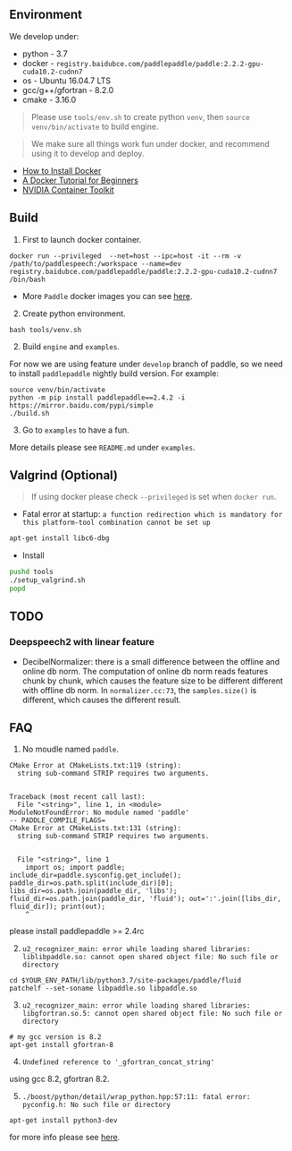 
## Environment

We develop under:
* python - 3.7
* docker - `registry.baidubce.com/paddlepaddle/paddle:2.2.2-gpu-cuda10.2-cudnn7`
* os - Ubuntu 16.04.7 LTS
* gcc/g++/gfortran - 8.2.0
* cmake - 3.16.0

> Please use `tools/env.sh` to create python `venv`, then `source venv/bin/activate` to build engine.

> We make sure all things work fun under docker, and recommend using it to develop and deploy.

* [How to Install Docker](https://docs.docker.com/engine/install/)
* [A Docker Tutorial for Beginners](https://docker-curriculum.com/)
* [NVIDIA Container Toolkit](https://docs.nvidia.com/datacenter/cloud-native/container-toolkit/overview.html)

## Build

1. First to launch docker container.

```
docker run --privileged  --net=host --ipc=host -it --rm -v /path/to/paddlespeech:/workspace --name=dev registry.baidubce.com/paddlepaddle/paddle:2.2.2-gpu-cuda10.2-cudnn7 /bin/bash
```

* More `Paddle` docker images you can see [here](https://www.paddlepaddle.org.cn/install/quick?docurl=/documentation/docs/zh/install/docker/linux-docker.html).

2. Create python environment.

```
bash tools/venv.sh
```

2. Build `engine` and `examples`.

For now we are using feature under `develop` branch of paddle, so we need to install `paddlepaddle` nightly build version.
For example: 
```
source venv/bin/activate
python -m pip install paddlepaddle==2.4.2 -i https://mirror.baidu.com/pypi/simple
./build.sh
```


3. Go to `examples` to have a fun.

More details please see `README.md` under `examples`.


## Valgrind (Optional)

> If using docker please check `--privileged` is set when `docker run`.

* Fatal error at startup: `a function redirection which is mandatory for this platform-tool combination cannot be set up`
```bash
apt-get install libc6-dbg
```

* Install

```bash
pushd tools
./setup_valgrind.sh
popd
```

## TODO

### Deepspeech2 with linear feature
* DecibelNormalizer: there is a small difference between the offline and online db norm. The computation of online db norm reads features chunk by chunk, which causes the feature size to be different different with offline db norm. In `normalizer.cc:73`, the `samples.size()` is different, which causes the different result.

## FAQ

1. No moudle named `paddle`. 

```
CMake Error at CMakeLists.txt:119 (string):
  string sub-command STRIP requires two arguments.


Traceback (most recent call last):
  File "<string>", line 1, in <module>
ModuleNotFoundError: No module named 'paddle'
-- PADDLE_COMPILE_FLAGS=
CMake Error at CMakeLists.txt:131 (string):
  string sub-command STRIP requires two arguments.


  File "<string>", line 1
    import os; import paddle; include_dir=paddle.sysconfig.get_include(); paddle_dir=os.path.split(include_dir)[0]; libs_dir=os.path.join(paddle_dir, 'libs'); fluid_dir=os.path.join(paddle_dir, 'fluid'); out=':'.join([libs_dir, fluid_dir]); print(out);     
    ^
```

please install paddlepaddle >= 2.4rc

2. `u2_recognizer_main: error while loading shared libraries: liblibpaddle.so: cannot open shared object file: No such file or directory`


```
cd $YOUR_ENV_PATH/lib/python3.7/site-packages/paddle/fluid
patchelf --set-soname libpaddle.so libpaddle.so
```

3. `u2_recognizer_main: error while loading shared libraries: libgfortran.so.5: cannot open shared object file: No such file or directory`

```
# my gcc version is 8.2
apt-get install gfortran-8
```

4. `Undefined reference to '_gfortran_concat_string'`

using gcc 8.2, gfortran 8.2.

5. `./boost/python/detail/wrap_python.hpp:57:11: fatal error: pyconfig.h: No such file or directory`

```
apt-get install python3-dev
```

for more info please see [here](https://github.com/okfn/piati/issues/65).
